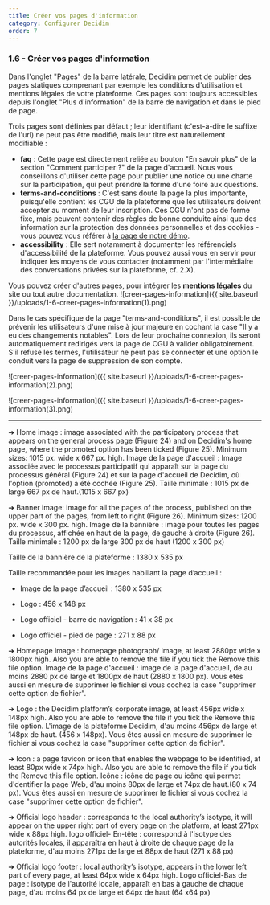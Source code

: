 ```yaml
---
title: Créer vos pages d'information 
category: Configurer Decidim
order: 7
---
```

### 1.6 - Créer vos pages d'information

Dans l'onglet "Pages" de la barre latérale, Decidim permet de publier des pages statiques comprenant par exemple les conditions d'utilisation et mentions légales de votre plateforme. Ces pages sont toujours accessibles depuis l'onglet "Plus d'information" de la barre de navigation et dans le pied de page. 

Trois pages sont définies par défaut ; leur identifiant (c'est-à-dire le suffixe de l'url) ne peut pas être modifié, mais leur titre est naturellement modifiable : 
* **faq** : Cette page est directement reliée au bouton "En savoir plus" de la section "Comment participer ?" de la page d'accueil. Nous vous conseillons d'utiliser cette page pour publier une notice ou une charte sur la participation, qui peut prendre la forme d'une foire aux questions.
* **terms-and-conditions** : C'est sans doute la page la plus importante, puisqu'elle contient les CGU de la plateforme que les utilisateurs doivent accepter au moment de leur inscription. Ces CGU n'ont pas de forme fixe, mais peuvent contenir des règles de bonne conduite ainsi que des information sur la protection des données personnelles et des cookies - vous pouvez vous référer à [la page de notre démo](https://demo.decidim.opensourcepolitics.eu/pages/terms-and-conditions). 
* **accessibility** : Elle sert notamment à documenter les référenciels d'accessibilité de la plateforme. Vous pouvez aussi vous en servir pour indiquer les moyens de vous contacter (notamment par l'intermédiaire des conversations privées sur la plateforme, cf. 2.X). 

Vous pouvez créer d'autres pages, pour intégrer les **mentions légales** du site ou tout autre documentation.
![creer-pages-information]({{ site.baseurl }}/uploads/1-6-creer-pages-information(1).png)

Dans le cas spécifique de la page "terms-and-conditions", il est possible de prévenir les utilisateurs d'une mise à jour majeure en cochant la case "Il y a eu des changements notables". Lors de leur prochaine connexion, ils seront automatiquement redirigés vers la page de CGU à valider obligatoirement. S'il refuse les termes, l'utilisateur ne peut pas se connecter et une option le conduit vers la page de suppression de son compte. 

![creer-pages-information]({{ site.baseurl }}/uploads/1-6-creer-pages-information(2).png)

![creer-pages-information]({{ site.baseurl }}/uploads/1-6-creer-pages-information(3).png)

--- 

➔ Home image : image associated with the participatory process that appears
on the general process page (Figure 24) and on Decidim's home page, where the promoted option has been ticked (Figure 25). Minimum sizes: 1015 px. wide x 667 px. high.
Image de la page d'accueil : Image associée avec le processus participatif qui apparaît sur la page du processus général (Figure 24) et sur la page d'accueil de Decidim, où l'option (promoted) a été cochée (Figure 25). Taille minimale : 1015 px de large 667 px de haut.(1015 x 667 px)

➔ Banner image: image for all the pages of the process, published on the upper part of the pages, from left to right (Figure 26). Minimum sizes: 1200
px. wide x 300 px. high.
Image de la bannière : image pour toutes les pages du processus, affichée en haut de la page, de gauche à droite (Figure 26). Taille minimale : 1200 px de large 300 px de haut (1200 x 300 px)

Taille de la bannière de la plateforme : 1380 x 535 px

Taille recommandée pour les images habillant la page d’accueil : 

*   Image de la page d’accueil : 1380 x 535 px

*   Logo : 456 x 148 px

*   Logo officiel - barre de navigation : 41 x 38 px

*   Logo officiel - pied de page : 271 x 88 px 

➔ Homepage image : homepage photograph/ image, at least 2880px wide x 1800px high. Also you are able to remove the file if you tick the Remove this file option.
Image de la page d'accueil : image de la page d'accueil, de au moins 2880 px de large et 1800px de haut (2880 x 1800 px). Vous êtes aussi en mesure de supprimer le fichier si vous cochez la case "supprimer cette option de fichier".

➔ Logo : the Decidim platform’s corporate image, at least 456px wide x 148px
high. Also you are able to remove the file if you tick the Remove this file
option.
L'image de la plateforme Decidim, d'au moins 456px de large et 148px de haut. (456 x 148px). Vous êtes aussi en mesure de supprimer le fichier si vous cochez la case "supprimer cette option de fichier".

➔ Icon : a page favicon or icon that enables the webpage to be identified, at
least 80px wide x 74px high. Also you are able to remove the file if you tick
the Remove this file option.
Icône : icône de page ou icône qui permet d'dentifier la page Web, d'au moins 80px de large et 74px de haut.(80 x 74 px). Vous êtes aussi en mesure de supprimer le fichier si vous cochez la case "supprimer cette option de fichier".

➔ Official logo header : corresponds to the local authority’s isotype, it will
appear on the upper right part of every page on the platform, at least 271px
wide x 88px high.
logo officiel- En-tête : correspond à l'isotype des autorités locales, il apparaîtra en haut à droite de chaque page de la plateforme, d'au moins 271px de large et 88px de haut (271 x 88 px)

➔ Official logo footer : local authority’s isotype, appears in the lower left part
of every page, at least 64px wide x 64px high.
Logo officiel-Bas de page : isotype de l'autorité locale, apparaît en bas à gauche de chaque page, d'au moins 64 px de large et 64px de haut (64 x64 px)

